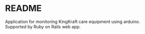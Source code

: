 # README
Application for monitoring KingKraft care equipment using arduino.
Supported by Ruby on Rails web app.
